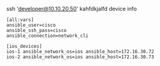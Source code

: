 ssh 'developer@10.10.20.50'
kahfdkjalfd
device info
```
[all:vars]
ansible_user=cisco
ansible_ssh_pass=cisco
ansible_connection=network_cli

[ios_devices]
ios-1 ansible_network_os=ios ansible_host=172.16.30.72
ios-2 ansible_network_os=ios ansible_host=172.16.30.73
```
